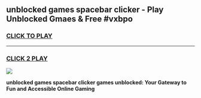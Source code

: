 
## unblocked games spacebar clicker - Play Unblocked Gmaes & Free #vxbpo
<h3>
<a href="https://news.freeplayer.one?title=unblocked_games_spacebar_clicker&ref=03M">CLICK TO PLAY</a></h3>
<hr>

<h3>
<a href="https://news.freeplayer.one?title=unblocked_games_spacebar_clicker&ref=03M">CLICK 2 PLAY</a>
  
</h3>

<a href="https://news.freeplayer.one?title=unblocked_games_spacebar_clicker&ref=03M"><img src="https://clearcache.store/games.png"></a>


**unblocked games spacebar clicker games unblocked: Your Gateway to Fun and Accessible Online Gaming**
